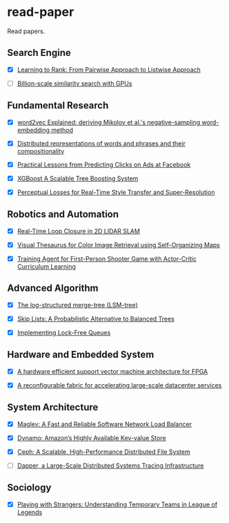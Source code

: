# read-paper
Read papers.

## Search Engine
- [x] [Learning to Rank: From Pairwise Approach to Listwise Approach](http://www.machinelearning.org/proceedings/icml2007/papers/139.pdf)

- [ ] [Billion-scale similarity search with GPUs](https://arxiv.org/pdf/1702.08734.pdf)

## Fundamental Research
- [x] [word2vec Explained: deriving Mikolov et al.'s negative-sampling word-embedding method](http://arxiv.org/abs/1402.3722)

- [x] [Distributed representations of words and phrases and their compositionality](http://papers.nips.cc/paper/5021-distributed-representations)

- [x] [Practical Lessons from Predicting Clicks on Ads at Facebook](https://pdfs.semanticscholar.org/daf9/ed5dc6c6bad5367d7fd8561527da30e9b8dd.pdf)

- [x] [XGBoost A Scalable Tree Boosting System](https://arxiv.org/pdf/1603.02754.pdf)

- [x] [Perceptual Losses for Real-Time Style Transfer and Super-Resolution](https://pdfs.semanticscholar.org/9fa3/720371e78d04973ce9752781bc337480b68f.pdf)

## Robotics and Automation

- [x] [Real-Time Loop Closure in 2D LIDAR SLAM](http://research.google.com/pubs/pub45466.html)

- [x] [Visual Thesaurus for Color Image Retrieval using Self-Organizing Maps ](http://www.ischool.drexel.edu/faculty/cyang/papers/yang2001e.pdf)

- [x] [Training Agent for First-Person Shooter Game with Actor-Critic Curriculum Learning](http://104.155.136.4:3000/pdf?id=Hk3mPK5gg)

## Advanced Algorithm

- [x] [The log-structured merge-tree (LSM-tree)](http://link.springer.com/article/10.1007/s002360050048)

- [x] [Skip Lists: A Probabilistic Alternative to Balanced Trees](http://dl.acm.org/citation.cfm?id=78977)

- [x] [Implementing Lock-Free Queues](http://citeseerx.ist.psu.edu/viewdoc/download?doi=10.1.1.53.8674&rep=rep1&type=pdf)

## Hardware and Embedded System

- [x] [A hardware efficient support vector machine architecture for FPGA](http://cas.ee.ic.ac.uk/people/ccb98/papers/MarkosFCCM10.pdf) 

- [x] [A reconfigurable fabric for accelerating large-scale datacenter services](http://dl.acm.org/citation.cfm?id=2665678)

## System Architecture

- [x] [Maglev: A Fast and Reliable Software Network Load Balancer](http://static.googleusercontent.com/media/research.google.com/zh-CN//pubs/archive/44824.pdf)

- [x] [Dynamo: Amazon’s Highly Available Key-value Store](http://dl.acm.org/citation.cfm?id=1294281)

- [x] [Ceph: A Scalable, High-Performance Distributed File System](http://dl.acm.org/citation.cfm?id=1298485)

- [ ] [Dapper, a Large-Scale Distributed Systems Tracing Infrastructure](https://research.google.com/pubs/pub36356.html)

## Sociology

- [x] [Playing with Strangers: Understanding Temporary Teams in League of Legends](http://dl.acm.org/citation.cfm?id=2658538)
